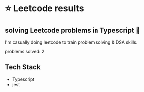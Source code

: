 # :star: Leetcode results

## solving Leetcode problems in Typescript :blue_heart:

I'm casually doing leetcode to train problem solving & DSA skills.

problems solved: 2

## Tech Stack
+ Typescript
+ jest
